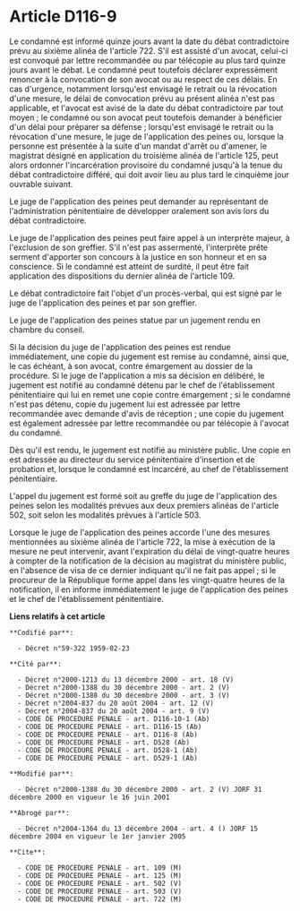 # Article D116-9

Le condamné est informé quinze jours avant la date du débat contradictoire prévu au sixième alinéa de l'article 722. S'il est
assisté d'un avocat, celui-ci est convoqué par lettre recommandée ou par télécopie au plus tard quinze jours avant le débat.
Le condamné peut toutefois déclarer expressément renoncer à la convocation de son avocat ou au respect de ces délais. En cas
d'urgence, notamment lorsqu'est envisagé le retrait ou la révocation d'une mesure, le délai de convocation prévu au présent
alinéa n'est pas applicable, et l'avocat est avisé de la date du débat contradictoire par tout moyen ; le condamné ou son
avocat peut toutefois demander à bénéficier d'un délai pour préparer sa défense ; lorsqu'est envisagé le retrait ou la
révocation d'une mesure, le juge de l'application des peines ou, lorsque la personne est présentée à la suite d'un mandat
d'arrêt ou d'amener, le magistrat désigné en application du troisième alinéa de l'article 125, peut alors ordonner
l'incarcération provisoire du condamné jusqu'à la tenue du débat contradictoire différé, qui doit avoir lieu au plus tard le
cinquième jour ouvrable suivant.

Le juge de l'application des peines peut demander au représentant de l'administration pénitentiaire de développer oralement
son avis lors du débat contradictoire.

Le juge de l'application des peines peut faire appel à un interprète majeur, à l'exclusion de son greffier. S'il n'est pas
assermenté, l'interprète prête serment d'apporter son concours à la justice en son honneur et en sa conscience. Si le
condamné est atteint de surdité, il peut être fait application des dispositions du dernier alinéa de l'article 109.

Le débat contradictoire fait l'objet d'un procès-verbal, qui est signé par le juge de l'application des peines et par son
greffier.

Le juge de l'application des peines statue par un jugement rendu en chambre du conseil.

Si la décision du juge de l'application des peines est rendue immédiatement, une copie du jugement est remise au condamné,
ainsi que, le cas échéant, à son avocat, contre émargement au dossier de la procédure. Si le juge de l'application a mis sa
décision en délibéré, le jugement est notifié au condamné détenu par le chef de l'établissement pénitentiaire qui lui en
remet une copie contre émargement ; si le condamné n'est pas détenu, copie du jugement lui est adressée par lettre
recommandée avec demande d'avis de réception ; une copie du jugement est également adressée par lettre recommandée ou par
télécopie à l'avocat du condamné.

Dès qu'il est rendu, le jugement est notifié au ministère public. Une copie en est adressée au directeur du service
pénitentiaire d'insertion et de probation et, lorsque le condamné est incarcéré, au chef de l'établissement pénitentiaire.

L'appel du jugement est formé soit au greffe du juge de l'application des peines selon les modalités prévues aux deux
premiers alinéas de l'article 502, soit selon les modalités prévues à l'article 503.

Lorsque le juge de l'application des peines accorde l'une des mesures mentionnées au sixième alinéa de l'article 722, la mise
à exécution de la mesure ne peut intervenir, avant l'expiration du délai de vingt-quatre heures à compter de la notification
de la décision au magistrat du ministère public, en l'absence de visa de ce dernier indiquant qu'il ne fait pas appel ; si le
procureur de la République forme appel dans les vingt-quatre heures de la notification, il en informe immédiatement le juge
de l'application des peines et le chef de l'établissement pénitentiaire.

**Liens relatifs à cet article**

	**Codifié par**:

	  - Décret n°59-322 1959-02-23

	**Cité par**:

	  - Décret n°2000-1213 du 13 décembre 2000 - art. 18 (V)
	  - Décret n°2000-1388 du 30 décembre 2000 - art. 2 (V)
	  - Décret n°2000-1388 du 30 décembre 2000 - art. 3 (V)
	  - Décret n°2004-837 du 20 août 2004 - art. 12 (V)
	  - Décret n°2004-837 du 20 août 2004 - art. 9 (V)
	  - CODE DE PROCEDURE PENALE - art. D116-10-1 (Ab)
	  - CODE DE PROCEDURE PENALE - art. D116-15 (Ab)
	  - CODE DE PROCEDURE PENALE - art. D116-8 (Ab)
	  - CODE DE PROCEDURE PENALE - art. D528 (Ab)
	  - CODE DE PROCEDURE PENALE - art. D528-1 (Ab)
	  - CODE DE PROCEDURE PENALE - art. D529-1 (Ab)

	**Modifié par**:

	  - Décret n°2000-1388 du 30 décembre 2000 - art. 2 (V) JORF 31 décembre 2000 en vigueur le 16 juin 2001

	**Abrogé par**:

	  - Décret n°2004-1364 du 13 décembre 2004 - art. 4 () JORF 15 décembre 2004 en vigueur le 1er janvier 2005

	**Cite**:

	  - CODE DE PROCEDURE PENALE - art. 109 (M)
	  - CODE DE PROCEDURE PENALE - art. 125 (M)
	  - CODE DE PROCEDURE PENALE - art. 502 (V)
	  - CODE DE PROCEDURE PENALE - art. 503 (V)
	  - CODE DE PROCEDURE PENALE - art. 722 (M)
